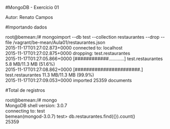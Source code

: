 #MongoDB - Exercício 01

Autor: Renato Campos

#Importando dados

root@bemean:/# mongoimport --db test --collection restaurantes --drop --file /vagrant/be-mean/Aula01/restaurantes.json  
2015-11-17T01:27:02.873+0000    connected to: localhost  
2015-11-17T01:27:02.875+0000    dropping: test.restaurantes  
2015-11-17T01:27:05.866+0000    [############............] test.restaurantes    5.8 MB/11.3 MB (51.6%)  
2015-11-17T01:27:08.862+0000    [#######################.] test.restaurantes    11.3 MB/11.3 MB (99.9%)  
2015-11-17T01:27:09.053+0000    imported 25359 documents  

#Total de registros

root@bemean:/# mongo  
MongoDB shell version: 3.0.7  
connecting to: test  
bemean(mongod-3.0.7) test> db.restaurantes.find({}).count()  
25359  